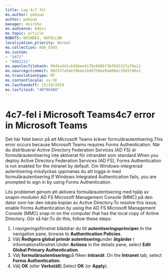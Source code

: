 ```yaml
---
title: Lag 4c7 fel
ms.author: pebaum
author: pebaum
manager: mnirkhe
ms.audience: Admin
ms.topic: article
ROBOTS: NOINDEX, NOFOLLOW
localization_priority: Normal
ms.collection: Adm_O365
ms.custom:
- "3472"
- "9001211"
ms.openlocfilehash: 0945a341c6456ee4178c0485f3bfb9232fa78a11
ms.sourcegitcommit: 802537a54ef8bde1bdd758ee9a60b6c19d37d6e1
ms.translationtype: MT
ms.contentlocale: sv-SE
ms.lasthandoff: 12/19/2019
ms.locfileid: "40796408"
---
```

# <a name="4c7-error-in-microsoft-teams"></a><span data-ttu-id="2458f-102">4c7-fel i Microsoft Teams</span><span class="sxs-lookup"><span data-stu-id="2458f-102">4c7 error in Microsoft Teams</span></span>

<span data-ttu-id="2458f-103">Det här felet beror på att Microsoft Teams kräver formulärautentisering.</span><span class="sxs-lookup"><span data-stu-id="2458f-103">This error occurs because Microsoft Teams requires Forms Authentication.</span></span> <span data-ttu-id="2458f-104">När du distribuerar Active Directory Federation Services (AD FS) är formulärautentisering inte aktiverat för intranätet som standard.</span><span class="sxs-lookup"><span data-stu-id="2458f-104">When you deploy Active Directory Federation Services (AD FS), Forms Authentication is not enabled for the intranet by default.</span></span> <span data-ttu-id="2458f-105">Om Windows-integrerad autentisering misslyckas uppmanas du att logga in med formulärautentisering.</span><span class="sxs-lookup"><span data-stu-id="2458f-105">If Windows Integrated Authentication fails, you are prompted to sign in by using Forms Authentication.</span></span>

<span data-ttu-id="2458f-106">Lös problemet genom att aktivera formulärautentisering med hjälp av snapin-modulen AD FS Microsoft Management Console (MMC) på den dator som har den lokala kopian av Active Directory.</span><span class="sxs-lookup"><span data-stu-id="2458f-106">To resolve this issue, enable Forms Authentication by using the AD FS Microsoft Management Console (MMC) snap-in on the computer that has the local copy of Active Directory.</span></span> <span data-ttu-id="2458f-107">Gör så här:</span><span class="sxs-lookup"><span data-stu-id="2458f-107">To do this, follow these steps:</span></span> 

1. <span data-ttu-id="2458f-108">I navigeringsfönstret bläddrar du till **autentiseringsprinciper**.</span><span class="sxs-lookup"><span data-stu-id="2458f-108">In the navigation pane, browse to **Authentication Policies**.</span></span>
2. <span data-ttu-id="2458f-109">Välj **Redigera global primär autentisering**under **åtgärder** i informationsfönstret.</span><span class="sxs-lookup"><span data-stu-id="2458f-109">Under **Actions** in the details pane, select **Edit Global Primary Authentication**.</span></span>
3. <span data-ttu-id="2458f-110">Välj **formulärautentisering**på fliken **intranät** .</span><span class="sxs-lookup"><span data-stu-id="2458f-110">On the **Intranet** tab, select **Forms Authentication**.</span></span>
4. <span data-ttu-id="2458f-111">Välj **OK** (eller **Verkställ**).</span><span class="sxs-lookup"><span data-stu-id="2458f-111">Select **OK** (or **Apply**).</span></span>